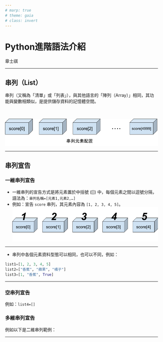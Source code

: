 ```yaml
---
# marp: true
# theme: gaia
# class: invert
---
```


# Python進階語法介紹

章士祺

---

## 串列（List）

串列（又稱為「清單」或「列表」），與其他語言的「陣列（Array）」相同，其功能與變數相類似，是提供儲存資料的記憶體空間。

</br></br>![01_串列元素配置](./icons/01_串列元素配置.png)

---

## 串列宣告

### 一維串列宣告

- 一維串列的宣告方式是將元素置於中括號 ([]) 中，每個元素之間以逗號分隔，語法為：`串列名稱=[元素1,元素2,…]`
- 例如：宣告 `score` 串列，其元素內容為 `[1, 2, 3, 4, 5]`。
![01_串列元素內容](./icons/01_串列元素內容.png)

---

- 串列中各個元素資料型態可以相同，也可以不同，例如：

```python
list1=[1, 2, 3, 4, 5]
list2=["香蕉", "蘋果", "橘子"]
list3=[1, "香蕉", True]
```

---

### 空串列宣告

例如：`list4=[]`

### 多維串列宣告

例如以下是二維串列範例：

---
